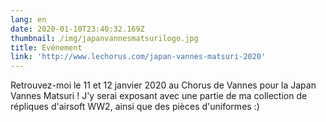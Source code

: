 ```yaml
---
lang: en
date: 2020-01-10T23:40:32.169Z
thumbnail: /img/japanvannesmatsurilogo.jpg
title: Evénement
link: 'http://www.lechorus.com/japan-vannes-matsuri-2020'
---
```


Retrouvez-moi le 11 et 12 janvier 2020 au Chorus de Vannes pour la Japan Vannes Matsuri ! J'y serai exposant avec une partie de ma collection de répliques d'airsoft WW2, ainsi que des pièces d'uniformes :)
